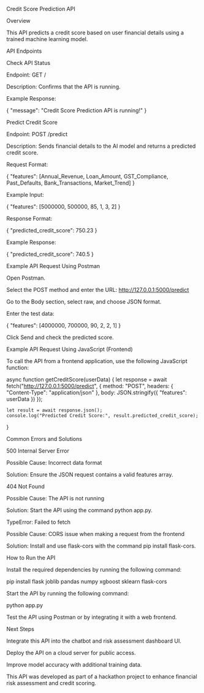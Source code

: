 Credit Score Prediction API

Overview

This API predicts a credit score based on user financial details using a trained machine learning model.

API Endpoints

Check API Status

Endpoint: GET /

Description: Confirms that the API is running.

Example Response:

{
    "message": "Credit Score Prediction API is running!"
}

Predict Credit Score

Endpoint: POST /predict

Description: Sends financial details to the AI model and returns a predicted credit score.

Request Format:

{
    "features": [Annual_Revenue, Loan_Amount, GST_Compliance, Past_Defaults, Bank_Transactions, Market_Trend]
}

Example Input:

{
    "features": [5000000, 500000, 85, 1, 3, 2]
}

Response Format:

{
    "predicted_credit_score": 750.23
}

Example Response:

{
    "predicted_credit_score": 740.5
}

Example API Request Using Postman

Open Postman.

Select the POST method and enter the URL: http://127.0.0.1:5000/predict

Go to the Body section, select raw, and choose JSON format.

Enter the test data:

{
    "features": [4000000, 700000, 90, 2, 2, 1]
}

Click Send and check the predicted score.

Example API Request Using JavaScript (Frontend)

To call the API from a frontend application, use the following JavaScript function:

async function getCreditScore(userData) {
    let response = await fetch("http://127.0.0.1:5000/predict", {
        method: "POST",
        headers: {
            "Content-Type": "application/json"
        },
        body: JSON.stringify({ "features": userData })
    });
    
    let result = await response.json();
    console.log("Predicted Credit Score:", result.predicted_credit_score);
}

Common Errors and Solutions

500 Internal Server Error

Possible Cause: Incorrect data format

Solution: Ensure the JSON request contains a valid features array.

404 Not Found

Possible Cause: The API is not running

Solution: Start the API using the command python app.py.

TypeError: Failed to fetch

Possible Cause: CORS issue when making a request from the frontend

Solution: Install and use flask-cors with the command pip install flask-cors.

How to Run the API

Install the required dependencies by running the following command:

pip install flask joblib pandas numpy xgboost sklearn flask-cors

Start the API by running the following command:

python app.py

Test the API using Postman or by integrating it with a web frontend.

Next Steps

Integrate this API into the chatbot and risk assessment dashboard UI.

Deploy the API on a cloud server for public access.

Improve model accuracy with additional training data.

This API was developed as part of a hackathon project to enhance financial risk assessment and credit scoring.


